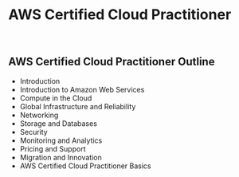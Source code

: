 # AWS Certified Cloud Practitioner

<br>

## AWS Certified Cloud Practitioner Outline
- Introduction
- Introduction to Amazon Web Services
- Compute in the Cloud
- Global Infrastructure and Reliability
- Networking
- Storage and Databases
- Security
- Monitoring and Analytics
- Pricing and Support
- Migration and Innovation
- AWS Certified Cloud Practitioner Basics
